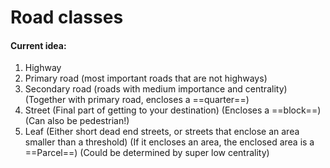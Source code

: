 # Road classes
#### Current idea:
1. Highway
2. Primary road (most important roads that are not highways)
3. Secondary road (roads with medium importance and centrality) (Together with primary road, encloses a ==quarter==)
4. Street (Final part of getting to your destination) (Encloses a ==block==) (Can also be pedestrian!)
5. Leaf (Either short dead end streets, or streets that enclose an area smaller than a threshold) (If it encloses an area, the enclosed area is a ==Parcel==) (Could be determined by super low centrality)